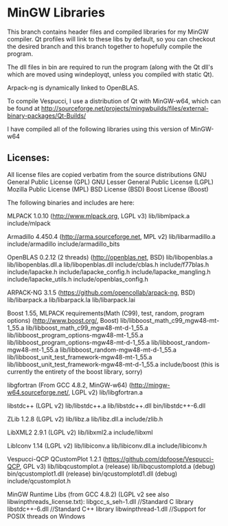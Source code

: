 MinGW Libraries
================
This branch contains header files and compiled libraries for my MinGW compiler.
Qt profiles will link to these libs by default, so you can checkout the desired
branch and this branch together to hopefully compile the program.

The dll files in bin are required to run the program (along with the Qt dll's
which are moved using windeployqt, unless you compiled with static Qt).

Arpack-ng is dynamically linked to OpenBLAS.

To compile Vespucci, I use a distribution of Qt with MinGW-w64, which can be found
at http://sourceforge.net/projects/mingwbuilds/files/external-binary-packages/Qt-Builds/


I have compiled all of the following libraries using this version of MinGW-w64

Licenses:
----------
All license files are copied verbatim from the source distributions
GNU General Public License (GPL)
GNU Lesser General Public License (LGPL)
Mozilla Public License (MPL)
BSD License (BSD)
Boost License (Boost)

The following binaries and includes are here:

MLPACK 1.0.10 (http://www.mlpack.org, LGPL v3)
	lib/libmlpack.a
	include/mlpack
	
Armadillo 4.450.4 (http://arma.sourceforge.net, MPL v2)
	lib/libarmadillo.a
	include/armadillo
	include/armadillo_bits
	
OpenBLAS 0.2.12 (2 threads) (http://openblas.net, BSD) 
	lib/libopenblas.a
	lib/libopenblas.dll.a
	lib/libopenblas.dll
	include/cblas.h
	include/f77blas.h
	include/lapacke.h
	include/lapacke_config.h
	include/lapacke_mangling.h
	include/lapacke_utils.h
	include/openblas_config.h

ARPACK-NG 3.1.5 (https://github.com/opencollab/arpack-ng, BSD)
	lib/libarpack.a
	lib/libarpack.la
	lib/libarpack.lai

Boost 1.55, MLPACK requirements(Math (C99), test, random, program options) (http://www.boost.org/, Boost)
	lib/libboost_math_c99_mgw48-mt-1_55.a
	lib/libboost_math_c99_mgw48-mt-d-1_55.a
	lib/libboost_program_options-mgw48-mt-1_55.a
	lib/libboost_program_options-mgw48-mt-d-1_55.a
	lib/libboost_random-mgw48-mt-1_55.a
	lib/libboost_random-mgw48-mt-d-1_55.a
	lib/libboost_unit_test_framework-mgw48-mt-1_55.a
	lib/libboost_unit_test_framework-mgw48-mt-d-1_55.a
	include/boost (this is currently the entirety of the boost library, sorry)
	
libgfortran (From GCC 4.8.2, MinGW-w64) (http://mingw-w64.sourceforge.net/, LGPL v2)
	lib/libgfortran.a

libstdc++ (LGPL v2)
	lib/libstdc++.a
	lib/libstdc++.dll
	bin/libstdc++-6.dll

ZLib 1.2.8 (LGPL v2)
	lib/libz.a
	lib/libz.dll.a
	include/zlib.h

LibXML2 2.9.1 (LGPL v2)
	lib/libxml2.a
	include/libxml

LibIconv 1.14 (LGPL v2)
	lib/libiconv.a
	lib/libiconv.dll.a
	include/libiconv.h

Vespucci-QCP QCustomPlot 1.2.1 (https://github.com/dpfoose/Vespucci-QCP, GPL v3)
	lib/libqcustomplot.a (release)
	lib/libqcustomplotd.a (debug)
	bin/qcustomplot1.dll (release)
	bin/qcustomplotd1.dll (debug)
	include/qcustomplot.h
	
MinGW Runtime Libs (from GCC 4.8.2) (LGPL v2 see also libwinpthreads_license.txt):
	libgcc_s_seh-1.dll //Standard C library
	libstdc++-6.dll //Standard C++ library
	libwinpthread-1.dll //Support for POSIX threads on Windows

